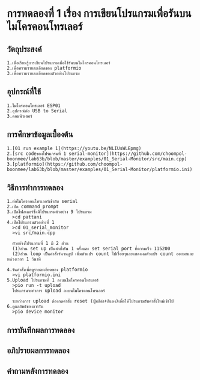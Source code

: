 # การทดลองที่ 1 เรื่อง การเขียนโปรแกรมเพื่อรันบนไมโครคอนโทรเลอร์
## วัตถุประสงค์
    1.เพื่อเรียนรู้การเขียนโปรแกรมเพื่อใช้รันบนไมโครคอนโทรเลอร์
    2.เพื่อทราบรายละเอียดของ platformio
    3.เพื่อทราบรายละเอียดของตัวอย่างโปรแกรม
## อุปกรณ์ที่ใช้
    1.ไมโครคอนโทรเลอร์ ESP01
    2.อุปกรณ์ต่อ USB to Serial
    3.คอมพิวเตอร์
## การศึกษาข้อมูลเบื้องต้น
    1.[01 run example 1](https://youtu.be/NLIUsWLEpmg)
    2.[src codeของโปรแกรมที่ 1 serial-monitor](https://github.com/choompol-boonmee/lab63b/blob/master/examples/01_Serial-Monitor/src/main.cpp)
    3.[platformio](https://github.com/choompol-boonmee/lab63b/blob/master/examples/01_Serial-Monitor/platformio.ini)
## วิธีการทำการทดลอง
    1.ต่อไมโครคอนโทรเลอร์เข้ากับ serial
    2.เปิด command prompt
    3.เปิดโฟลเดอร์ซึ่งมีโปรแกรมตัวอย่าง 9 โปรแกรม
      >cd pattani
    4.เปิดโปรแกรมตัวอย่างที่ 1 
      >cd 01_serial_monitor
      >vi src/main.cpp

      ตัวอย่างโปรแกรมที่ 1 มี 2 ส่วน
      (1)ส่วน set up เป็นคำสั่งรัน 1 ครั้งและ set serial port ที่ความเร็ว 115200
      (2)ส่วน loop เป็นคำสั่งรันวนลูป เพิ่มตัวแปร count ไปเรื่อยๆและแสดงผลตัวแปร count ออกมาและหน่วงเวลา 1 วินาที
      
    4.รันคำสั่งเพื่อดูรายละเอียดของ platformio
      >vi platformio.ini
    5.Upload โปรแกรมที่ 1 ลงบนไมโครคอนโทรเลอร์
      >pio run -t upload
      โปรแกรมจะทำการ upload ลงบนไมโครคอนโทรเลอร์ 
      
      ระหว่างการ upload ต้องกดคำสั่ง reset (ปุ่มสีดำ+สีแดง)เพื่อให้โปรแกรมรับคำสั่งใหม่เข้าไป
    6.ดูผลลัพธ์ของการรัน
      >pio device monitor
## การบันทึกผลการทดลอง
## อภิปรายผลการทดลอง
## คำถามหลังการทดลอง
